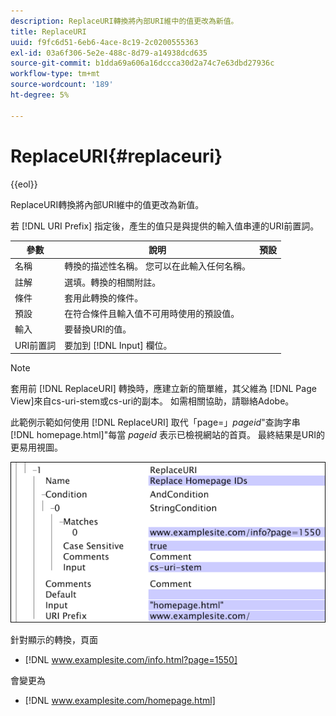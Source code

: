 ```yaml
---
description: ReplaceURI轉換將內部URI維中的值更改為新值。
title: ReplaceURI
uuid: f9fc6d51-6eb6-4ace-8c19-2c0200555363
exl-id: 03a6f306-5e2e-488c-8d79-a14938dcd635
source-git-commit: b1dda69a606a16dccca30d2a74c7e63dbd27936c
workflow-type: tm+mt
source-wordcount: '189'
ht-degree: 5%

---
```


# ReplaceURI{#replaceuri}

{{eol}}

ReplaceURI轉換將內部URI維中的值更改為新值。

若 [!DNL URI Prefix] 指定後，產生的值只是與提供的輸入值串連的URI前置詞。

| 參數 | 說明 | 預設 |
|---|---|---|
| 名稱 | 轉換的描述性名稱。 您可以在此輸入任何名稱。 |  |
| 註解 | 選填。轉換的相關附註。 |  |
| 條件 | 套用此轉換的條件。 |  |
| 預設 | 在符合條件且輸入值不可用時使用的預設值。 |  |
| 輸入 | 要替換URI的值。 |  |
| URI前置詞 | 要加到 [!DNL Input] 欄位。 |  |

>[!NOTE]
>
>套用前 [!DNL ReplaceURI] 轉換時，應建立新的簡單維，其父維為 [!DNL Page View]來自cs-uri-stem或cs-uri的副本。 如需相關協助，請聯絡Adobe。

此範例示範如何使用 [!DNL ReplaceURI] 取代「page=」*pageid*&quot;查詢字串 [!DNL homepage.html]&quot;每當 *pageid* 表示已檢視網站的首頁。 最終結果是URI的更易用視圖。

![](assets/cfg_TransformationType_ReplaceURI.bmp)

針對顯示的轉換，頁面

* [!DNL www.examplesite.com/info.html?page=1550]

會變更為

* [!DNL www.examplesite.com/homepage.html]
